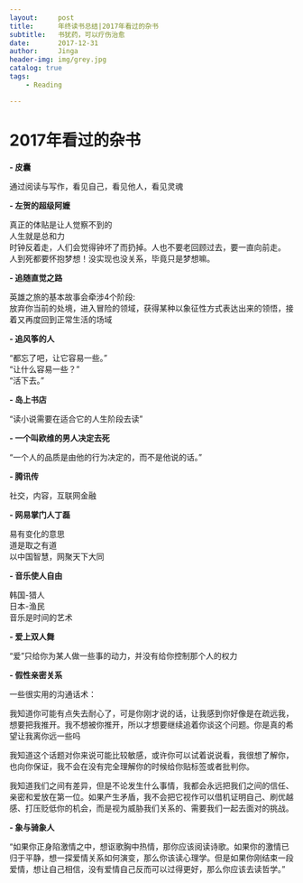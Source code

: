 ```yaml
---
layout:     post
title:      年终读书总结|2017年看过的杂书
subtitle:   书犹药，可以疗伤治愈
date:       2017-12-31
author:     Jinga
header-img: img/grey.jpg
catalog: true
tags:
    - Reading

---
```



# 2017年看过的杂书

**- 皮囊**	

通过阅读与写作，看见自己，看见他人，看见灵魂

**- 左贺的超级阿嬷**	

真正的体贴是让人觉察不到的  	
人生就是总和力	   
时钟反着走，人们会觉得钟坏了而扔掉。人也不要老回顾过去，要一直向前走。   
人到死都要怀抱梦想！没实现也没关系，毕竟只是梦想嘛。		
											
**- 追随直觉之路**		

英雄之旅的基本故事会牵涉4个阶段:  
放弃你当前的处境，进入冒险的领域，获得某种以象征性方式表达出来的领悟，接着又再度回到正常生活的场域	

**- 追风筝的人**		

“都忘了吧，让它容易一些。”  
“让什么容易一些？”  
“活下去。”									
																
**- 岛上书店**	

“读小说需要在适合它的人生阶段去读”								

**- 一个叫欧维的男人决定去死**	

“一个人的品质是由他的行为决定的，而不是他说的话。”

**- 腾讯传**      

社交，内容，互联网金融

**- 网易掌门人丁磊**   

易有变化的意思  
道是取之有道  
以中国智慧，网聚天下大同										
									
**- 音乐使人自由**    

韩国-猎人  
日本-渔民  
音乐是时间的艺术															
				
**- 爱上双人舞**    

“爱”只给你为某人做一些事的动力，并没有给你控制那个人的权力		

**- 假性亲密关系**   

一些很实用的沟通话术：		

我知道你可能有点失去耐心了，可是你刚才说的话，让我感到你好像是在疏远我，想要把我推开。我不想被你推开，所以才想要继续追着你谈这个问题。你是真的希望让我离你远一些吗 		   

我知道这个话题对你来说可能比较敏感，或许你可以试着说说看，我很想了解你，也向你保证，我不会在没有完全理解你的时候给你贴标签或者批判你。		    

我知道我们之间有差异，但是不论发生什么事情，我都会永远把我们之间的信任、亲密和爱放在第一位。如果产生矛盾，我不会把它视作可以借机证明自己、刷优越感、打压贬低你的机会，而是视为威胁我们关系的、需要我们一起去面对的挑战。		

**- 象与骑象人**	

“如果你正身陷激情之中，想讴歌胸中热情，那你应该阅读诗歌。如果你的激情已归于平静，想一探爱情关系如何演变，那么你该读心理学。但是如果你刚结束一段爱情，想让自己相信，没有爱情自己反而可以过得更好，那么你应该去读哲学。”		